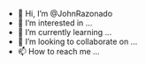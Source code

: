 - 👋 Hi, I’m @JohnRazonado
- 👀 I’m interested in ...
- 🌱 I’m currently learning ...
- 💞️ I’m looking to collaborate on ...
- 📫 How to reach me ...

<!---
JohnRazonado/JohnRazonado is a ✨ special ✨ repository because its `README.md` (this file) appears on your GitHub profile.
You can click the Preview link to take a look at your changes.
--->
